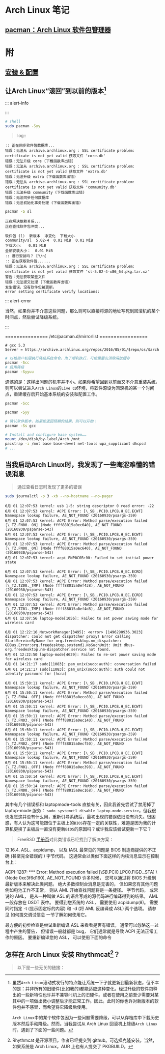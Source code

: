 <link href="../../css/style.css" rel="stylesheet" type="text/css" />

# Arch Linux 笔记

## [pacman：Arch Linux 软件包管理器](pacman.md)

# 附
## [安装 & 配置](arch_install_config.md)
## 让Arch Linux“滚回”到以前的版本[^回滚机]

::: alert-info

:::

[^回滚机]: 虽然`Arch Linux`滚动式发行的特点能让系统一下子就更新到最新状态，但不幸的是：并非所有的旧硬件(比如我的)都能适应这种变化。经过升级的软件包释出的一些新特性也许并不兼容`PC`机上的旧硬件。或者在使用之前至少需要对某其中的一项做出微小调整后才能正常工作。因此，此时的你也许对新版本的软件包并不感冒，而希望将它降级后使用。

    `Arch Linux`中的某个软件包因为一些问题需要降级，可以从存档库中下载历史版本然后手动降级[^1]。然而，当我尝试从 Arch Linux 回滚机[^archive]上降级`Arch Linux`时，遇到了下面的一些问题[^problem]。


```Bash
# shell
sudo pacman -Syy
```

> log::
 
```log
:: 正在同步软件包数据库...
错误：无法从 archive.archlinux.org : SSL certificate problem: certificate is not yet valid 获取文件 'core.db'
错误：无法升级 core (下载函数库出错)
错误：无法从 archive.archlinux.org : SSL certificate problem: certificate is not yet valid 获取文件 'extra.db'
错误：无法升级 extra (下载函数库出错)
错误：无法从 archive.archlinux.org : SSL certificate problem: certificate is not yet valid 获取文件 'community.db'
错误：无法升级 community (下载函数库出错)
错误：无法同步任何数据库
错误：无法初始化事务处理 (下载函数库出错)
```

```Bash
pacman -S sl
```

```log
正在解决依赖关系...
正在查找软件包冲突...

软件包 (1)  新版本  净变化  下载大小
community/sl  5.02-4  0.01 MiB  0.01 MiB
下载大小:   0.01 MiB
全部安装大小：  0.01 MiB
:: 进行安装吗？ [Y/n] 
:: 正在获取软件包......
错误：无法从 archive.archlinux.org : SSL certificate problem: certificate is not yet valid 获取文件 'sl-5.02-4-x86_64.pkg.tar.xz'
警告：无法获取某些文件
错误：无法提交处理 (下载函数库出错)
发生错误，没有软件包被更新。
error setting certificate verify locations:
```

::: alert-error

当然，如果你并不介意这些问题，那么则可以直接将源的地址写死到回滚机的某个时间点，然后尝试降级系统。

:::

=============== /etc/pacman.d/mirrorlist =================

```
# gcc 5.3
Server = https://archive.archlinux.org/repos/2016/05/01/$repo/os/$arch
```

```Bash
# 以根用户权限执行降级系统命令。为了顺利执行，可能需要先清除系统缓存
pacman -Scc
# 启用降级
pacman -Syyuu
```

遗憾的是：这样出问题的机率并不小。如果你希望回到以前而又不介意重装系统，则可以尝试进入`Arch Linux`的`Live CD`环境，将软件源设为回滚机的某一个时间点，重建缓存后开始基本系统的安装和配置工作。

```Bash
pacman -Scc

pacman -Syy

# 确认软件版本，如果能返回预期的结果，则可以开始：
pacman -Ss gcc

# Install and configure base system……
mount /dev/disk/by-label/Arch /mnt
pacstrap -i /mnt base base-devel net-tools wpa_supplicant dhcpcd
# ...
```

[^1]: 手动降级某个软件包时，pacman并不会顺带解决依赖问题。所以在降级时可以需要连其依赖一起降级。不过，AUR上提供了一个用来降级软件包的工具downgrade和downgrader。它们都可以根据需要降级指定的软件包并尝试解决依赖问题，而使用它们降级软件包时也只需要提供一个要降级的软件包名，然后从多个历史版本中选择一个版本就能降级这个软件包到某个历史版本。除了下载速度有些慢之外。如果你希望了解更多，请参考 Arch Linux 存档库维基。

[^archive]: 回滚机可以把系统“回滚”到以前的某种“状态”。不过，也许只有滚动式发行的才有，Arch Linux 的在[这里](https://archive.archlinux.org)。不幸的是：这同时也会降低系统的安全性。

[^problem]: 如果系统时钟错误，可能会无法正常访问网络……


<!-- 

# FAQ
## Arch Linux滚系统后pacman无法正常使用
[^archlinux]: Arch Linux 是一个比较"前卫"的滚动式(系统没有版本号，一条指令能更新系统中所有的软件到最新版本)Linux 发行，因为它使用的软件包版本始终都是最新的。

我在滚系统时收到了 pacman 因为依赖关系破坏的提示而导致无法更新任何软件包。不过呢，pacman 同步和移除软件包都有一个不被推荐使用的选项那就是在同步或者移除软件包时允许跳过所有的依赖关系检查(使用时只需传递两个 dd 选项给 pacman)。这样一来，就会出很多问题。

我果断的用了这个选项滚了系统，之后系统果然出了问题。连 pacman 都无法好好工作了，说是自己要的一个动态库(它找不到的那个动态库叫libnghttp2.so.14，虽然它也是一个符号链接)找不到了。怎么办呢？

首先，我用了常规解决方案，看看系统中有没有这个动态库？没有，那有没有这个软件包？没有？从 Arch Linux 官网上下一个。libnghttp2  属于 Core 的，而 pacman  的启动依赖于这个软件包。

因为 Arch Linux 的软件包实际上就是一个经过 tar 打包然后用 xz 压缩过的归档。所以解决方案就是直接解开软件包并将解开后的文件放到合适的位置(虽然放到 usr下再用 pacman 工作正常，但依然无法将缺的这个软件包装上，会提示已经存在同名文件，不过，为了让 pacman 工作正常，传递 --force 选项给 pacman 进行覆盖安装好了)放到 /usr/local 下更好或者其它位置，但需要进行另外配置。)之后，pacman 能正常工作了。这时重新安装安装 pacman 所缺的这个软件包已经没有了问题。虽然在 Live 环境的 pacstrap 也能完成这个工作，不过却是显得有些繁琐了。

## 为什么fcitx不显示输入候选框
当我启动`fcitx`尝试输入中文时，很奇怪，中文输入候选并没有被显示出来。再切换`fcitx`中英文状态时，也无任何提示与动静。

```Bash
#先杀掉 fcitx，再杀掉与之相关的进程。最后重启 fcitx。或者由窗口管理器或者桌面环境启动它更好。
pkill fcitx
ps aux|grep -v grep|grep fcitx
kill ...
fcitx
```

```log
fcitx
/usr/bin/dbus-daemon --fork --print-pid 4 --print-address 6 --config-file /usr/share/fcitx/dbus/daemon.conf
/usr/bin/fcitx-dbus-watcher unix:abstract=/tmp/dbus-XJ2UaZDEff,guid=76c012a9503a6d08e86385215a3bc192 13121
```

```Bash
sudo kill xxxx
rm -rf ~/.config/fcitx/{cached_layout,dbus}
```

## 为什么我的ArchLinux会莫名其妙的死机
> 最近几个月，我在使用 Arch Linux 时，遇到了一个问题：那就是当我的系统开机运行过一段时间后就会莫名其妙的死机，并会停止一切响应（不在响应鼠标和键盘输入（除了`Alt+Sysrq+reisub`））。

我对这个莫名其妙的问题觉得很困惑。我不知道这是怎么了，在我以前的 Arch Linux 系统上似乎从未遇到过这样的问题，但最近遇到这样的问题却很频繁。

我查询了一些资料。不幸的是，并没有找到适合我计算机系统的解决方案。为此……我尝试跟踪了一下系统日志： 但我很快发现这没什么用。

```Bash
# 假如你的 Linux 系统使用的 init 是 systemd 的话也可以尝试这么做：
journalctl -f | tee sys_faild.log

```

后来我无意注意到了引导参数的不同。我尝试重新阅读了`Wiki`上关于`intel-ucode`节的详细介绍并进行了一些测试，最后发现：我的计算机处理器不需要在系统引导时载入内核后更新所谓的微指令……

我的解决方案是：将`intel-ucode`包从系统中移除并更新了引导，重新引导系统之后测试发现：偶尔还是会死机。我发现是`laptopmode-tools`的电源管理方案和我的计算机系统冲突（假如我有时间的话也许还会尝试解决）。 因此，即便这个工具对笔记本很便捷我仍然选择将它从我的系统中移除了。

## 当我注销掉xfce4-session后再次启动xfce-session时，被lxdm拒绝.....
我遇到了一个问题，那就是当我注销掉 xfce4-session 然后尝试重新登录时，lxdm 就会弹出几个错误框并拒绝了启动 xfce4-session。

+ `未能与设置服务器联系`
+ `Failed to conencet socket /run/user/996/bus：拒绝连接`
+ `未能载入安全会话`
+ `未能确定安全会话名称。可能由于 xfconfd 没有运行(D-Bus设置问题)，未正确设置环境变量 $XDG_CONFIG_DIRS (必须包含 "/etc")或 xfce4-session 未正确安装。`

我重新建立了一个用户并尝试注销掉 xfce4-session 然后重新登录，结果一切正常。
然后我尝试查找 xfce4 的 xfconf 的配置文件(很顺利，它们就位于 ~/.config/xfce4/xfconf 目录下，是一组xml文档。备份它们之后删掉了原来的文件，然后注销掉会话并尝试重新登录系统(xfce4 除了要求重新配置 xfce4-panal 之外，其它的一切正常)。
后来我注意到，这些原因可能仅仅是因为我取消了注销系统而不必询问的选项，如果引起以上问题的真正的原因就是如此，那么解决方案会更简单，仅仅需要在 xfce4 设置的会话和启动中将注销方式设置为注销时提示就行了。

## 当我在terminal上输入汉字时，输入的汉字在terminal上却直接变成了unicode字符的编码
由于 fcitx 的某些 bug 让我很难受，我尝试使用了 ibus 输入法。但当我安装好 ibus 后从 fcitx 切换到了 ibus 时，ibus-setup 启动了 ibus 守护进程，一切似乎很顺利。但不幸的是，ibus 中文输入法敲出的中文字符在 terminal 上好像不能正常显示；再然后，无论使用那种输入法，在 terminal 上输入什么中文字符都会变成类似于下面这样：

\345\346\350\346\345\346\350\346\347\350\344\346\350\344\345\351\346\345\346\346\350\345\346

我觉得很不爽，我只是想要换一个输入法而已。

最后，我不得不清除了缓存 ~/.cache 目录和 fcitx 配置目录 ~/.config/fcitx 以及 ibus 用户配置文件并换回了 fcitx 拼音输入法。

## 用的好好的Arch Linux突然放不出了声音
用的好好的 Arch Linux 不知怎么突然没声音了，检查了驱动和固件一切正常。结果发现竟然是我不知道什么时候 Mute audio output，真是尴尬。

解决方法也简单的很，在 xfce4 面板上的 pulseAduio 插件取消勾选 Mute audio output 就行了.(如果没有找到这个插件的话可能需要先用 pacman 安装 xfce4-gooies 软件包组下的 xfce4-pulseaudio-plugin,并将它添加到 xfce4 面板上)

顺便说一句，xfce4 面板上的很多插件是可以配置为同时管理笔记本的亮度，声音控制快捷键(单独配置全局快捷键也是可以的，但没这方便)，当然，这需要正确安装了驱动和正确配置了面板插件(如果需要的话),不借助这个方法也是可以的，但那要复杂的多。

在仅安装了 Xfce4  桌面环境的 Arch Linux 系统上，一开始是不能使用亮度/声音全局控制键的(比如宏碁笔记本用来调节亮度的Fn ←/Fn → 和调节声音的Fn ↓/Fn ↑)，不过物理功能控制键(Fn F7.....)是正常的。

> ！！！![](../images/tips/tips.png) 属于`alsa-utils`的`speaker-test`可以用来测试喇叭是否工作正常。

## 当我的Arch Linux自动挂起之后被重新唤醒时，Thunar等Gtk程序的菜单（右键上下文和菜单栏）等变成了英文

> 这也许是锁屏工具带来的影响……

在我的 *Arch Linux* 上，屏幕保护程序不能很好的在我的计算上工作（或许是我的显示器原因导致的花屏问题），而用户级 .xprofile 却需要（或者类似）一个登录管理器的程序才能正常被读取，一些屏幕保护程序提供了此类功能，比如 *xscreensaver*。

如果系统语言设置成了英文的，而用户语言设置成了中文，使用的又不是此类锁屏软件（我用的是 *xtrlock*），可能会导致一些问题。

为了使用 *xtrlock*，我在 *xflock4* 脚本靠近首部处添加了下列行：

```bash
for lock_cmd in "xtrlock";do $lock_cmd -f -b &> /dev/null &\
  exit
done
```

问题就是只有手动挂起（一个叫做 xflock4 的 shell 脚本会在 xfce4 -session 手动注销或者挂起时被调用）才会正常锁屏，重新唤醒系统之后是正常的。

然而这对自动挂起无效，自动挂起然后重新唤醒系统之后就出现这种问题。

为了使用中文菜单，我只好选择注销之后重新登录或者手动挂起系统然后重新唤醒系统。原因可能是一些锁屏工具看起来有 GUI，但还是遵循了 Unix 哲学而设计。

--------------------------------
> user-dirs.dirs & user-dirs.locales 可能产生的影响……

当我启动 Linux 并使用 lxdm 进入 xfce 会话时，`xdg-settings`自动在我的用户主目录下生成了一系列用户目录并告诉我某些程序要用，然而，因为我的 Linux 用户主目录位于单独的分区上，因此，久而久之，里面有一堆的文件和目录。

我并需要其中的某些用户目录（但让我无奈的是，某些程序说它们需要用来存放数据，然后系统就帮忙创建了它们），我私下里认为假如我要存放一些文档，是不会把它们放到这儿的。因此我自作聪明的将 一些用户目录符号链接到了 windows 分区（在 windows 上可以共享)。不过不幸的是，一些程序还是受到了影响，比如 Thunar，vlc 等程序。它们在直接被打开时（某些从命令行传递 LANG 也不管用），UI 有可能会变作英文。 

我尝试重新设置了用户目录。以下是配置文件内容：

+ ![](../images/tips/conf.png) [$HOME/.config/user-dirs.dirs](../config/user-dirs.dirs)
+ ![](../images/tips/conf.png) [$HOME/.config/user-dir.locale]()

```config
en_US
```

--------------------------------------------
> Note：不正确设置用户目录可能让应用程序的国际化受到影响。当国际化失败时，可以尝试：

 + 保存会话后注销重新登录
 + 检查用户目录是否正确配置

-->
  
## 当我启动Arch Linux时，我发现了一些晦涩难懂的错误消息

> 通过查看日志时发现了更多的错误

```Bash
sudo journalctl -p 3 -xb --no-hostname --no-pager
```

```log
6月 01 12:07:53 kernel: usb 1-5: string descriptor 0 read error: -22
6月 01 12:07:53 kernel: ACPI Error: [\_SB_.PCI0.LPCB.H_EC.ECWT] Namespace lookup failure, AE_NOT_FOUND (20160930/psargs-359)
6月 01 12:07:53 kernel: ACPI Error: Method parse/execution failed [\_TZ.FN00._ON] (Node ffff88015a0ec640), AE_NOT_FOUND (20160930/psparse-543)
6月 01 12:07:53 kernel: ACPI Error: [\_SB_.PCI0.LPCB.H_EC.ECWT] Namespace lookup failure, AE_NOT_FOUND (20160930/psargs-359)
6月 01 12:07:53 kernel: ACPI Error: Method parse/execution failed [\_TZ.FN00._ON] (Node ffff88015a0ec640), AE_NOT_FOUND (20160930/psparse-543)
6月 01 12:07:53 kernel: acpi PNP0C0B:00: Failed to set initial power state

6月 01 12:07:53 kernel: ACPI Error: [\_SB_.PCI0.LPCB.H_EC.ECRD] Namespace lookup failure, AE_NOT_FOUND (20160930/psargs-359)
6月 01 12:07:53 kernel: ACPI Error: Method parse/execution failed [\_TZ.TZ00._TMP] (Node ffff88015a0ef438), AE_NOT_FOUND (20160930/psparse-543)
6月 01 12:07:53 kernel: ACPI Error: [\_SB_.PCI0.LPCB.H_EC.ECRD] Namespace lookup failure, AE_NOT_FOUND (20160930/psargs-359)
6月 01 12:07:53 kernel: ACPI Error: Method parse/execution failed [\_TZ.TZ01._TMP] (Node ffff88015a0ef4d8), AE_NOT_FOUND (20160930/psparse-543)
6月 01 12:07:56 laptop-mode[1056]: Failed to set power saving mode for wireless card

6月 01 12:22:16 NetworkManager[3495]: <error> [1496290936.3023] dispatcher: could not get dispatcher proxy! Error calling StartServiceByName for org.freedesktop.nm_dispatcher: GDBus.Error:org.freedesktop.systemd1.NoSuchUnit: Unit dbus-org.freedesktop.nm-dispatcher.service not found.
6月 01 12:22:50 laptop-mode[4629]: Failed to re-set power saving mode for wireless card
6月 01 14:21:17 sudo[11083]: pam_unix(sudo:auth): conversation failed
6月 01 14:21:17 sudo[11083]: pam_unix(sudo:auth): auth could not identify password for [hcra]

6月 01 15:50:11 kernel: ACPI Error: [\_SB_.PCI0.LPCB.H_EC.ECWT] Namespace lookup failure, AE_NOT_FOUND (20160930/psargs-359)
6月 01 15:50:11 kernel: ACPI Error: Method parse/execution failed [\_TZ.FN04._OFF] (Node ffff88015a0ecc80), AE_NOT_FOUND (20160930/psparse-543)
6月 01 15:50:11 kernel: ACPI Error: [\_SB_.PCI0.LPCB.H_EC.ECWT] Namespace lookup failure, AE_NOT_FOUND (20160930/psargs-359)
6月 01 15:50:11 kernel: ACPI Error: Method parse/execution failed [\_TZ.FN03._OFF] (Node ffff88015a0ec140), AE_NOT_FOUND (20160930/psparse-543)
6月 01 15:50:11 kernel: ACPI Error: [\_SB_.PCI0.LPCB.H_EC.ECWT] Namespace lookup failure, AE_NOT_FOUND (20160930/psargs-359)
6月 01 15:50:11 kernel: ACPI Error: Method parse/execution failed [\_TZ.FN02._OFF] (Node ffff88015a0ecf50), AE_NOT_FOUND (20160930/psparse-543)
6月 01 15:50:11 kernel: ACPI Error: [\_SB_.PCI0.LPCB.H_EC.ECWT] Namespace lookup failure, AE_NOT_FOUND (20160930/psargs-359)
6月 01 15:50:11 kernel: ACPI Error: Method parse/execution failed [\_TZ.FN01._OFF] (Node ffff88015a0ec398), AE_NOT_FOUND (20160930/psparse-543)
6月 01 15:50:14 kernel: ACPI Error: [\_SB_.PCI0.LPCB.H_EC.ECWT] Namespace lookup failure, AE_NOT_FOUND (20160930/psargs-359)
6月 01 15:50:14 kernel: ACPI Error: Method parse/execution failed [\_TZ.FN00._OFF] (Node ffff88015a0ec168), AE_NOT_FOUND (20160930/psparse-543)
```


<div class="p">

其中有几个错误都和 laptopmode-tools 直接有关，因此我首先尝试了禁用掉了 laptop-mode 服务： `sudo systemctl disable laptop-mode.service`，但我很快发觉这并没有什么用，重新引导系统后，最初出现的错误依旧没有消失。很困惑，有人认为这可能跟位于主板上的`BIOS`存在一定的关联性，难道是因为我的计算机更换了主板后一直没有更新`BIOS`的原因吗？或许我应该尝试更新一下它？


> FreeBSD [手册页](https://docs.freebsd.org/zh-cn/books/handbook/config/#ACPI-debug)对此类错误已经找到了解决方案：

12.16.4. ASL、acpidump， 以及 IASL
最常见的问题是 BIOS 制造商提供的不正确 (甚至完全错误的!) 字节代码。 这通常会以类似下面这样的内核消息显示在控制台上：

ACPI-1287: *** Error: Method execution failed [\\_SB_.PCI0.LPC0.FIGD._STA] \\
(Node 0xc3f6d160), AE_NOT_FOUND
许多时候， 您可以通过将 BIOS 升级到最新版本来解决此类问题。 绝大多数控制台消息是无害的， 但如果您有其他问题例如电池工作不正常， 则从 AML 开始查找问题将是一条捷径。 字节代码， 或常说的 AML， 是从一种叫做 ASL 的语言写成的源代码进行编译得到的结果。 AML 一般存放在 DSDT 表中。 要得到您系统的 ASL， 需要使用 acpidump(8)。 需要同时指定 -t (显示固定标的内容) 和 -d (将 AML 反编译成 ASL) 两个选项。 请参见 如何提交调试信息 一节了解如何使用它。

最方便的初步检查是尝试重新编译 ASL 来看看是否有错误。 通常可以忽略这一过程中产生的警告， 但错误一般就都是 bug， 它们通常就是导致 ACPI 无法正常工作的原因。 要重新编译您的 ASL， 可以使用下面的命令

</div>


## 怎样在 Arch Linux 安装 Rhythmcat[^rhythmcat]？

<!--
gstreamer [源码树](https://gstreamer.freedesktop.org/src/). gstreamer [项目地址](https://gitlab.com/gstreamer-sdk/). gstreamer0.10-plugins-good-0.10.31 [补丁](https://patchwork.openembedded.org/patch/35979/). 

gstreamer0.10-plugins-good-0.10.31 编译[出错][20]。
-->

[^rhythmcat]: Rhythmcat 是开源项目，作者已经提交到 github。可选择克隆安装。当然，如果系统是 Arch Linux，AUR 上也有人提交了 PKGBUILD。


> 以下是一些无关的链接：


[acpi_modules]: https://wiki.archlinux.org/index.php/ACPI_modules_(%E7%AE%80%E4%BD%93%E4%B8%AD%E6%96%87)
[alsa]: https://wiki.archlinux.org/index.php/Advanced_Linux_Sound_Architecture_(%E7%AE%80%E4%BD%93%E4%B8%AD%E6%96%87)#.E7.94.A8.E6.88.B7.E6.9D.83.E9.99.90
[active]: https://wiki.archlinux.org/index.php/Arch_based_distributions_(active)_(%E7%AE%80%E4%BD%93%E4%B8%AD%E6%96%87)
[arch_boot_process]: https://wiki.archlinux.org/index.php/Arch_boot_process_(%E7%AE%80%E4%BD%93%E4%B8%AD%E6%96%87)
[arch_i18n]: https://wiki.archlinux.org/index.php/Arch_Linux_Localization_(%E7%AE%80%E4%BD%93%E4%B8%AD%E6%96%87)
[chroot]: https://wiki.archlinux.org/index.php/Change_root_(%E7%AE%80%E4%BD%93%E4%B8%AD%E6%96%87)
[core_utils]: https://wiki.archlinux.org/index.php/Core_utilities_(%E7%AE%80%E4%BD%93%E4%B8%AD%E6%96%87)#cat
[cpu_freq]: https://wiki.archlinux.org/index.php/CPU_frequency_scaling_(%E7%AE%80%E4%BD%93%E4%B8%AD%E6%96%87)
[damons_list]: https://wiki.archlinux.org/index.php/Daemons_List_(%E7%AE%80%E4%BD%93%E4%B8%AD%E6%96%87)
[dpm]: https://wiki.archlinux.org/index.php/Display_Power_Management_Signaling_(%E7%AE%80%E4%BD%93%E4%B8%AD%E6%96%87)
[iw]: http://linuxwireless.org/en/users/Documentation/iw/
[fbcon]: https://www.kernel.org/doc/Documentation/fb/fbcon.txt
[fbterm]: https://wiki.archlinux.org/index.php/Fbterm_(%E7%AE%80%E4%BD%93%E4%B8%AD%E6%96%87)
[font]: https://wiki.archlinux.org/index.php/Font_configuration_(%E7%AE%80%E4%BD%93%E4%B8%AD%E6%96%87)
[fonts]: https://wiki.archlinux.org/index.php/Fonts_(%E7%AE%80%E4%BD%93%E4%B8%AD%E6%96%87)
[fstab]: https://wiki.archlinux.org/index.php/Fstab_(%E7%AE%80%E4%BD%93%E4%B8%AD%E6%96%87)
[General_recommendations_]: https://wiki.archlinux.org/index.php/General_recommendations_(%E7%AE%80%E4%BD%93%E4%B8%AD%E6%96%87)
[gnome]: https://wiki.archlinux.org/index.php/GNOME_%28%E7%AE%80%E4%BD%93%E4%B8%AD%E6%96%87%29
[fbterm_src]: https://code.google.com/archive/p/fbterm/
[grub]: https://wiki.archlinux.org/index.php/GRUB_(%E7%AE%80%E4%BD%93%E4%B8%AD%E6%96%87)#x86_64
[ibus]: https://wiki.archlinux.org/index.php/IBus_(%E7%AE%80%E4%BD%93%E4%B8%AD%E6%96%87)
[viewtopic]: https://bbs.archlinux.org/viewtopic.php?id=162098
[install_guide]: https://wiki.archlinux.org/index.php/Installation_guide_(%E7%AE%80%E4%BD%93%E4%B8%AD%E6%96%87)
[kernel_parameters]: https://wiki.archlinux.org/index.php/Kernel_parameters_(%E7%AE%80%E4%BD%93%E4%B8%AD%E6%96%87)
[laptop]: https://wiki.archlinux.org/index.php/Laptop_Mode_Tools_(%E7%AE%80%E4%BD%93%E4%B8%AD%E6%96%87)
[list_app]: https://wiki.archlinux.org/index.php/List_of_applications_(%E7%AE%80%E4%BD%93%E4%B8%AD%E6%96%87)#.E6.88.AA.E5.8F.96.E5.B1.8F.E5.B9.95
[makepkg]: https://wiki.archlinux.org/index.php/Makepkg_(%E7%AE%80%E4%BD%93%E4%B8%AD%E6%96%87)
[network_config]: https://wiki.archlinux.org/index.php/Network_configuration_(%E7%AE%80%E4%BD%93%E4%B8%AD%E6%96%87)#.E5.90.AF.E7.94.A8.E5.92.8C.E7.A6.81.E7.94.A8.E7.BD.91.E7.BB.9C.E6.8E.A5.E5.8F.A3
[networkmanager]: https://wiki.archlinux.org/index.php/NetworkManager_(%E7%AE%80%E4%BD%93%E4%B8%AD%E6%96%87)
[nvidia]: https://wiki.archlinux.org/index.php/NVIDIA_(%E7%AE%80%E4%BD%93%E4%B8%AD%E6%96%87)
[pacman.conf]: https://www.archlinux.org/pacman/pacman.conf.5.html#_package_and_database_signature_checking
[package_signe]: https://wiki.archlinux.org/index.php/Pacman/Package_signing_(%E7%AE%80%E4%BD%93%E4%B8%AD%E6%96%87)#.E9.85.8D.E7.BD.AE_pacman
[pacman_tips]: https://wiki.archlinux.org/index.php/Pacman/Tips_and_tricks_(%E7%AE%80%E4%BD%93%E4%B8%AD%E6%96%87)
[pacman]: https://wiki.archlinux.org/index.php/Pacman_(%E7%AE%80%E4%BD%93%E4%B8%AD%E6%96%87)#.E5.88.A0.E9.99.A4.E8.BD.AF.E4.BB.B6.E5.8C.85
[pm-utils]: https://wiki.archlinux.org/index.php/Pm-utils_(%E7%AE%80%E4%BD%93%E4%B8%AD%E6%96%87)
[pm]: https://wiki.archlinux.org/index.php/Power_management_(%E7%AE%80%E4%BD%93%E4%B8%AD%E6%96%87)
[rgb]: https://www.114la.com/other/rgb.htm
[systemd]: https://wiki.archlinux.org/index.php/Systemd_(%E7%AE%80%E4%BD%93%E4%B8%AD%E6%96%87)
[tmpfs]: https://wiki.archlinux.org/index.php/Tmpfs
[aur]: https://wiki.archlinux.org/index.php/Unofficial_user_repositories_(%E7%AE%80%E4%BD%93%E4%B8%AD%E6%96%87)#archlinuxcn
[wireless_cnofig]: https://wiki.archlinux.org/index.php/Wireless_network_configuration_(%E7%AE%80%E4%BD%93%E4%B8%AD%E6%96%87)
[xinitrc]: https://wiki.archlinux.org/index.php/Xinitrc_(%E7%AE%80%E4%BD%93%E4%B8%AD%E6%96%87)
[xorg]: https://wiki.archlinux.org/index.php/Xorg_(%E7%AE%80%E4%BD%93%E4%B8%AD%E6%96%87)
[zsh]: https://wiki.archlinux.org/index.php/Zsh_(%E7%AE%80%E4%BD%93%E4%B8%AD%E6%96%87)
[fs]: https://wiki.archlinux.org/index.php/File_systems_(%E7%AE%80%E4%BD%93%E4%B8%AD%E6%96%87)
[1]: http://blog.sina.com.cn/s/blog_69e5d8400102vp00.html
[2]: http://my.oschina.net/wzkiron/blog/511458
[3]: https://lug.ustc.edu.cn/wiki/mirrors/help/archlinuxcn
[4]: http://www.cnblogs.com/timeship/archive/2013/02/28/2937635.html
[4]: http://www.jb51.net/LINUXjishu/401340.html
[5]: http://blog.lucode.net/linux/archlinux-install-tutorial.html
[6]: http://www.tuicool.com/articles/AvaiuqI
[7]: http://bbs.archlinuxcn.org/viewtopic.php?id=1037
[8]: http://www.oschina.net/question/54100_29072
[9]: http://www.linuxidc.com/Linux/2016-11/137666.htm
[10]: http://blog.chinaunix.net/uid-108863-id-136997.html
[11]: http://blog.csdn.net/ispeller/article/details/37765999
[12]: http://blog.csdn.net/ispeller/article/details/37765999
[13]: http://www.360doc.com/content/12/0713/15/6828497_223986769.shtml
[14]: http://blog.sina.com.cn/s/blog_6379f4350102wicg.html
[15]: https://aur.archlinux.org/packages/laptop-mode-tools/
[16]: http://www.jb51.net/LINUXjishu/401298.html
[17]: http://blog.sina.com.cn/s/blog_6379f4350102wifv.html
[18]: http://www.faceye.net/search/98807.html
[19]: https://segmentfault.com/a/1190000002918394?utm_source=tuicool&utm_medium=referral
[20]: http://blog.csdn.net/zwlq1314521/article/details/42965035
